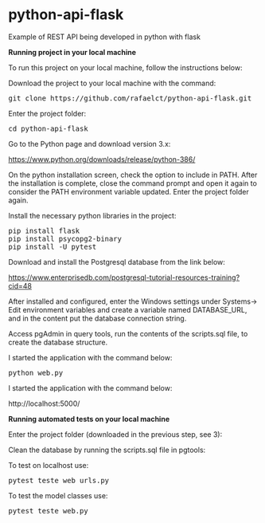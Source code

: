 # python-api-flask
Example of REST API being developed in python with flask

<b>Running project in your local machine</b>

To run this project on your local machine, follow the instructions below:

Download the project to your local machine with the command:

<pre>
git clone https://github.com/rafaelct/python-api-flask.git
</pre>

Enter the project folder:

<pre>
cd python-api-flask
</pre>
Go to the Python page and download version 3.x:

https://www.python.org/downloads/release/python-386/

On the python installation screen, check the option to include in PATH.
After the installation is complete, close the command prompt and open it again to consider the PATH environment variable updated.
Enter the project folder again.

Install the necessary python libraries in the project:
<pre>
pip install flask
pip install psycopg2-binary
pip install -U pytest
</pre>
Download and install the Postgresql database from the link below:

https://www.enterprisedb.com/postgresql-tutorial-resources-training?cid=48

After installed and configured, enter the Windows settings under Systems-> Edit environment variables and create a variable named DATABASE_URL, and in the content put the database connection string.

Access pgAdmin in query tools, run the contents of the scripts.sql file, to create the database structure.

I started the application with the command below:
<pre>
python web.py
</pre>
I started the application with the command below:

http://localhost:5000/<desired service request url>

<b>Running automated tests on your local machine</b>

Enter the project folder (downloaded in the previous step, see 3):

Clean the database by running the scripts.sql file in pgtools:

To test on localhost use:
<pre>
pytest teste_web_urls.py
</pre>
To test the model classes use:
<pre>
pytest teste_web.py
</pre>
